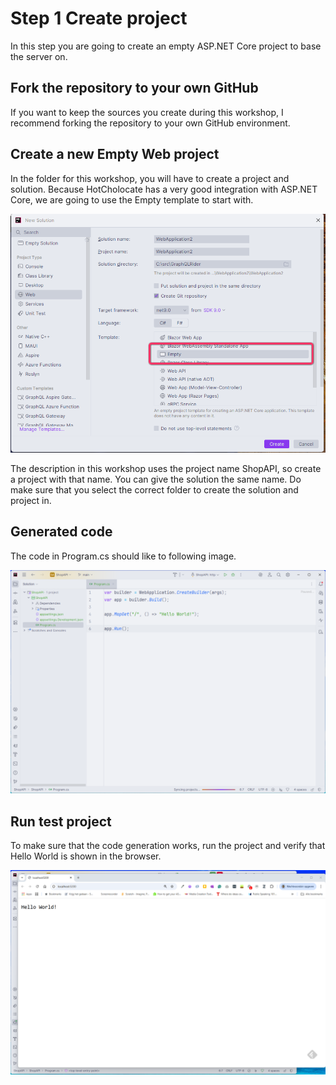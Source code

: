 # Step 1 Create project
In this step you are going to create an empty ASP.NET Core project to base the server on.


## Fork the repository to your own GitHub
If you want to keep the sources you create during this workshop, I recommend forking the repository to your own GitHub environment.

## Create a new Empty Web project
In the folder for this workshop, you will have to create a project and solution. Because HotCholocate has a very good integration with ASP.NET Core, we are going to use the Empty template to start with. 

![project template](./images/Create%20empty%20app.png)

The description in this workshop uses the project name ShopAPI, so create a project with that name. You can give the solution the same name. Do make sure that you select the correct folder to create the solution and project in.

## Generated code

The code in Program.cs should like to following image.

![Generated code](./images/Generated%20code.png)

## Run test project

To make sure that the code generation works, run the project and verify that Hello World is shown in the browser.

![Running code](./images/Running%20code.png)
